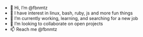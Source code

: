 - 👋 Hi, I’m @fbnmtz
- 👀 I have interest in linux, bash, ruby, js and more fun things
- 🌱 I’m currently working, learning, and searching for a new job
- 💞️ I’m looking to collaborate on open projects
- 📫 Reach me @fbnmtz 

<!---
fbnmtz/fbnmtz is a ✨ special ✨ repository because its `README.md` (this file) appears on your GitHub profile.
You can click the Preview link to take a look at your changes.
--->
